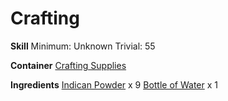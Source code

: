 <!-- TITLE: Indigo Dye -->
<!-- SUBTITLE:  -->
# Crafting
**Skill**
Minimum: Unknown
Trivial: 55

**Container**
[Crafting Supplies](crafting-supplies)

**Ingredients**
[Indican Powder](indican-powder) x 9
[Bottle of Water](bottle-of-water) x 1